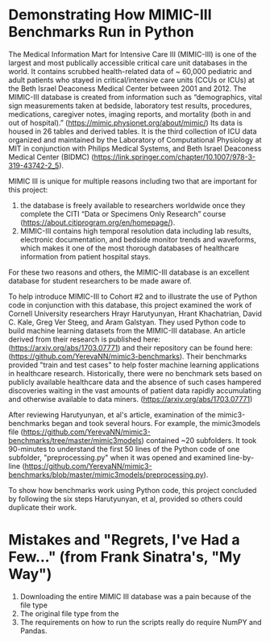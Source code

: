 # Demonstrating How MIMIC-III Benchmarks Run in Python
The Medical Information Mart for Intensive Care III (MIMIC-III) is one of the largest and most publically accessible critical care unit databases in the world. It contains scrubbed health-related data of ~ 60,000 pediatric and adult patients who stayed in critical/intensive care units (CCUs or ICUs) at the Beth Israel Deaconess Medical Center between 2001 and 2012. The MIMIC-III database is created from information such as “demographics, vital sign measurements taken at bedside, laboratory test results, procedures, medications, caregiver notes, imaging reports, and mortality (both in and out of hospital).” (https://mimic.physionet.org/about/mimic/) Its data is housed in 26 tables and derived tables.  It is the third collection of ICU data organized and maintained by the Laboratory of Computational Physiology at MIT in conjunction with Philips Medical Systems, and Beth Israel Deaconess Medical Center (BIDMC) (https://link.springer.com/chapter/10.1007/978-3-319-43742-2_5).  

MIMIC III is unique for multiple reasons including two that are important for this project:  
 1. the database is freely available to researchers worldwide once they complete the CITI “Data or Specimens Only Research” course  (https://about.citiprogram.org/en/homepage/).  
 1. MIMIC-III contains high temporal resolution data including lab results, electronic documentation, and bedside monitor trends and waveforms, which makes it one of the most thorough databases of healthcare information from patient hospital stays. 

For these two reasons and others, the MIMIC-III database is an excellent database for student researchers to be made aware of. 

To help introduce MIMIC-III to Cohort #2 and to illustrate the use of Python code  in conjunction with this database, this project examined the work of Cornell University researchers Hrayr Harutyunyan, Hrant Khachatrian, David C. Kale, Greg Ver Steeg, and Aram Galstyan. They used Python code to build machine learning datasets from the MIMIC-III database. An article derived from their research is published here: (https://arxiv.org/abs/1703.07771) and their repository can be found here: (https://github.com/YerevaNN/mimic3-benchmarks). Their benchmarks provided "train and test cases"  to help foster machine learning applications in healthcare research. Historically, there were no benchmark sets based on publicly available healthcare data and the absence of such cases hampered discoveries waiting in the vast amounts of patient data rapidly accumulating and otherwise available to data miners. (https://arxiv.org/abs/1703.07771)

After reviewing Harutyunyan, et al's article, examination of the mimic3-benchmarks began and took several hours. For example, the mimic3models file (https://github.com/YerevaNN/mimic3-benchmarks/tree/master/mimic3models) contained ~20 subfolders. It took 90-minutes to understand the first 50 lines of the Python code of one  subfolder, "preprocessing.py" when it was opened and examined line-by-line (https://github.com/YerevaNN/mimic3-benchmarks/blob/master/mimic3models/preprocessing.py).

To show how benchmarks work using Python code, this project concluded by following the six steps Harutyunyan, et al, provided so others could duplicate their work. 

# Mistakes and "Regrets, I've Had a Few..." (from Frank Sinatra's, "My Way")
1. Downloading the entire MIMIC III database was a pain because of the file type
 1. The original file type from the 
1. The requirements on how to run the scripts really do require NumPY and Pandas.





 



